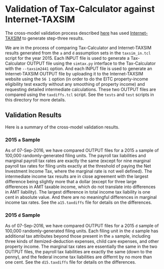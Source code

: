 Validation of Tax-Calculator against Internet-TAXSIM
====================================================

The cross-model validation process described [here](../README.md) has used
[Internet-TAXSIM](http://users.nber.org/~taxsim/taxsim-calc9/index.html)
to generate step-three results.  

We are in the process of comparing Tax-Calculator and Internet-TAXSIM
results generated from the `a` and `d` assumption sets in the
`taxsim_in.tcl` script for the year 2015.  Each INPUT file is used to
generate a Tax-Calculator OUTPUT file using the `simtax.py` interface
to the Tax-Calculator with the `--taxsim2441` option.  And each INPUT
file is used to generate an Internet-TAXSIM OUTPUT file by uploading
it to the Internet-TAXSIM website using the `56 1` option (in order to
do the EITC property-income eligibility test exactly without any
smoothing of property income) and requesting detailed intermediate
calculations.  These two OUTPUT files are compared using the
`taxdiffs.tcl` script.  See the `tests` and `test` scripts in this
directory for more details.

Validation Results
------------------

Here is a summary of the cross-model validation results.

### 2015 `a` Sample ###

As of 07-Sep-2016, we have compared OUTPUT files for a 2015 `a` sample
of 100,000 randomly-generated filing units.  The payroll tax
liabilities and marginal payroll tax rates are exactly the same
(except for nine marginal payroll tax rates for filing units exactly
at the threshold of paying the Net Investment Income Tax, where the
marginal rate is not well defined).  The intermediate income tax
results are in close agreement with the largest difference being
slightly more that a dollar (except for three large differences in AMT
taxable income, which do not translate into differences in AMT
liability).  The largest difference in total income tax liability is
one cent in absolute value.  And there are no meaningful differences
in marginal income tax rates.  See the `a15.taxdiffs` file for details
on the differences.

### 2015 `d` Sample ###

As of 07-Sep-2016, we have compared OUTPUT files for a 2015 `d` sample
of 100,000 randomly-generated filing units.  Each filing unit in the
`d` sample has additional tax attributes beyond those present in the
`a` sample, including three kinds of itemized-deduction expenses,
child care expenses, and other property income.  The marginal tax
rates are essentially the same in the two OUTPUT files, the payroll
tax liabilities are exactly the same (down to the penny), and the
federal income tax liabilities are differnt by no more than one cent.
See the `d15.taxdiffs` file for details on the differences.
